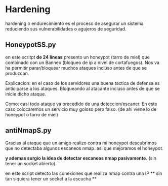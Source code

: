 # Hardening
hardening o endurecimiento es el proceso de asegurar un sistema reduciendo sus vulnerabilidades o agujeros de seguridad.

## HoneypotSS.py
en este scritpt **de 24 lineas** presento un honeypot (tarro de miel) que combinado con un Banneo (bloqueo de ip a nivel de cortafuegos). 
Nos va ha permitir parar/bloquear muchos ataques incluso antes de que se produzcan.

Explicacion: en el caso de los servidores una buena tactica de defensa es anticiparse a los ataques. Bloqueando al atacante incluso antes de que se inicie dicho ataque.

Como: casi todo ataque va precedido de una deteccion/escaner. En este caso colocaremos un servicio muy goloso pero falso. (de ahi viene lo de honeypot o tarro de miel)


## antiNmapS.py
Gracias al ataque que un amigo realizo contra mi honeypot
descubrimos que no detectaba algunos escaneos nmap.
asi que mejoramos el honeypot.

**y ademas surgio la idea de detectar escaneos nmap pasivamente.**
(sin tener un socket abierto)

en este script detecto las conexiones que realiza nmap contra una IP
** sin tan siquiera tener un socket a la escucha **
